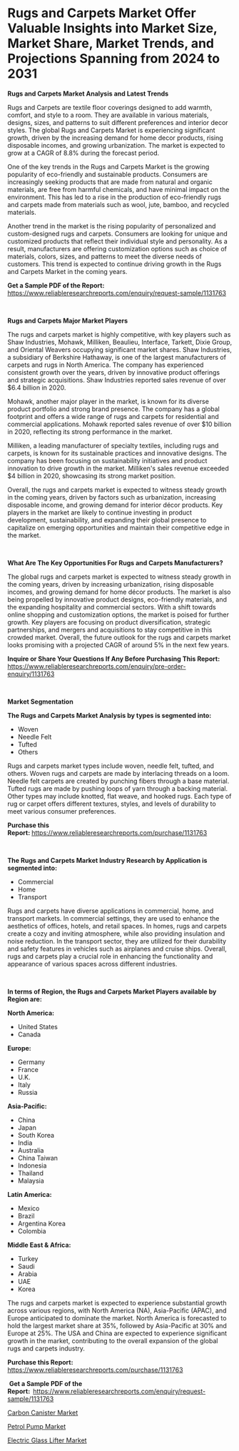 <p><h1>Rugs and Carpets Market Offer Valuable Insights into Market Size, Market Share, Market Trends, and Projections Spanning from 2024 to 2031</h1></p><p><strong>Rugs and Carpets Market Analysis and Latest Trends</strong></p>
<p><p>Rugs and Carpets are textile floor coverings designed to add warmth, comfort, and style to a room. They are available in various materials, designs, sizes, and patterns to suit different preferences and interior decor styles. The global Rugs and Carpets Market is experiencing significant growth, driven by the increasing demand for home decor products, rising disposable incomes, and growing urbanization. The market is expected to grow at a CAGR of 8.8% during the forecast period.</p><p>One of the key trends in the Rugs and Carpets Market is the growing popularity of eco-friendly and sustainable products. Consumers are increasingly seeking products that are made from natural and organic materials, are free from harmful chemicals, and have minimal impact on the environment. This has led to a rise in the production of eco-friendly rugs and carpets made from materials such as wool, jute, bamboo, and recycled materials.</p><p>Another trend in the market is the rising popularity of personalized and custom-designed rugs and carpets. Consumers are looking for unique and customized products that reflect their individual style and personality. As a result, manufacturers are offering customization options such as choice of materials, colors, sizes, and patterns to meet the diverse needs of customers. This trend is expected to continue driving growth in the Rugs and Carpets Market in the coming years.</p></p>
<p><strong>Get a Sample PDF of the Report:&nbsp;</strong> <a href="https://www.reliableresearchreports.com/enquiry/request-sample/1131763">https://www.reliableresearchreports.com/enquiry/request-sample/1131763</a></p>
<p>&nbsp;</p>
<p><strong>Rugs and Carpets Major Market Players</strong></p>
<p><p>The rugs and carpets market is highly competitive, with key players such as Shaw Industries, Mohawk, Milliken, Beaulieu, Interface, Tarkett, Dixie Group, and Oriental Weavers occupying significant market shares. Shaw Industries, a subsidiary of Berkshire Hathaway, is one of the largest manufacturers of carpets and rugs in North America. The company has experienced consistent growth over the years, driven by innovative product offerings and strategic acquisitions. Shaw Industries reported sales revenue of over $6.4 billion in 2020.</p><p>Mohawk, another major player in the market, is known for its diverse product portfolio and strong brand presence. The company has a global footprint and offers a wide range of rugs and carpets for residential and commercial applications. Mohawk reported sales revenue of over $10 billion in 2020, reflecting its strong performance in the market.</p><p>Milliken, a leading manufacturer of specialty textiles, including rugs and carpets, is known for its sustainable practices and innovative designs. The company has been focusing on sustainability initiatives and product innovation to drive growth in the market. Milliken's sales revenue exceeded $4 billion in 2020, showcasing its strong market position.</p><p>Overall, the rugs and carpets market is expected to witness steady growth in the coming years, driven by factors such as urbanization, increasing disposable income, and growing demand for interior décor products. Key players in the market are likely to continue investing in product development, sustainability, and expanding their global presence to capitalize on emerging opportunities and maintain their competitive edge in the market.</p></p>
<p>&nbsp;</p>
<p><strong>What Are The Key Opportunities For Rugs and Carpets Manufacturers?</strong></p>
<p><p>The global rugs and carpets market is expected to witness steady growth in the coming years, driven by increasing urbanization, rising disposable incomes, and growing demand for home décor products. The market is also being propelled by innovative product designs, eco-friendly materials, and the expanding hospitality and commercial sectors. With a shift towards online shopping and customization options, the market is poised for further growth. Key players are focusing on product diversification, strategic partnerships, and mergers and acquisitions to stay competitive in this crowded market. Overall, the future outlook for the rugs and carpets market looks promising with a projected CAGR of around 5% in the next few years.</p></p>
<p><strong>Inquire or Share Your Questions If Any Before Purchasing This Report:</strong> <a href="https://www.reliableresearchreports.com/enquiry/pre-order-enquiry/1131763">https://www.reliableresearchreports.com/enquiry/pre-order-enquiry/1131763</a></p>
<p>&nbsp;</p>
<p><strong>Market Segmentation</strong></p>
<p><strong>The Rugs and Carpets Market Analysis by types is segmented into:</strong></p>
<p><ul><li>Woven</li><li>Needle Felt</li><li>Tufted</li><li>Others</li></ul></p>
<p><p>Rugs and carpets market types include woven, needle felt, tufted, and others. Woven rugs and carpets are made by interlacing threads on a loom. Needle felt carpets are created by punching fibers through a base material. Tufted rugs are made by pushing loops of yarn through a backing material. Other types may include knotted, flat weave, and hooked rugs. Each type of rug or carpet offers different textures, styles, and levels of durability to meet various consumer preferences.</p></p>
<p><strong>Purchase this Report:&nbsp;</strong><a href="https://www.reliableresearchreports.com/purchase/1131763">https://www.reliableresearchreports.com/purchase/1131763</a></p>
<p>&nbsp;</p>
<p><strong>The Rugs and Carpets Market Industry Research by Application is segmented into:</strong></p>
<p><ul><li>Commercial</li><li>Home</li><li>Transport</li></ul></p>
<p><p>Rugs and carpets have diverse applications in commercial, home, and transport markets. In commercial settings, they are used to enhance the aesthetics of offices, hotels, and retail spaces. In homes, rugs and carpets create a cozy and inviting atmosphere, while also providing insulation and noise reduction. In the transport sector, they are utilized for their durability and safety features in vehicles such as airplanes and cruise ships. Overall, rugs and carpets play a crucial role in enhancing the functionality and appearance of various spaces across different industries.</p></p>
<p>&nbsp;</p>
<p><strong>In terms of Region, the Rugs and Carpets Market Players available by Region are:</strong></p>
<p>
    <p> <strong> North America: </strong>
        <ul>
            <li>United States</li>
            <li>Canada</li>
        </ul>
        </p> 
    <p> <strong> Europe: </strong>
        <ul>
            <li>Germany</li>
            <li>France</li>
            <li>U.K.</li>
            <li>Italy</li>
            <li>Russia</li>
        </ul>
        </p> 
    <p> <strong> Asia-Pacific: </strong>
        <ul>
            <li>China</li>
            <li>Japan</li>
            <li>South Korea</li>
            <li>India</li>
            <li>Australia</li>
            <li>China Taiwan</li>
            <li>Indonesia</li>
            <li>Thailand</li>
            <li>Malaysia</li>
        </ul>
        </p> 
    <p> <strong> Latin America: </strong>
        <ul>
            <li>Mexico</li>
            <li>Brazil</li>
            <li>Argentina Korea</li>
            <li>Colombia</li>
        </ul>
        </p> 
    <p> <strong> Middle East & Africa: </strong>
        <ul>
            <li>Turkey</li>
            <li>Saudi</li>
            <li>Arabia</li>
            <li>UAE</li>
            <li>Korea</li>
        </ul>
    </p>
    </p>
<p><p>The rugs and carpets market is expected to experience substantial growth across various regions, with North America (NA), Asia-Pacific (APAC), and Europe anticipated to dominate the market. North America is forecasted to hold the largest market share at 35%, followed by Asia-Pacific at 30% and Europe at 25%. The USA and China are expected to experience significant growth in the market, contributing to the overall expansion of the global rugs and carpets industry.</p></p>
<p><strong>Purchase this Report: </strong><a href="https://www.reliableresearchreports.com/purchase/1131763">https://www.reliableresearchreports.com/purchase/1131763</a></p>
<p>&nbsp;<strong>Get a Sample PDF of the Report:&nbsp;&nbsp;</strong><a href="https://www.reliableresearchreports.com/enquiry/request-sample/1131763">https://www.reliableresearchreports.com/enquiry/request-sample/1131763</a></p>
<p><strong></strong></p>
<p><p><a href="https://crocus-run-b5a.notion.site/Carbon-Canister-Market-Research-Report-Unlocks-Analysis-on-the-Market-Financial-Status-Market-Size--521d3cc80d1b413e89a4d0a8859216d8">Carbon Canister Market</a></p><p><a href="https://metal-farmhouse-e95.notion.site/Petrol-Pump-Market-Provides-Detailed-Segmentation-of-this-Market-based-on-Type-Application-and-Reg-e3722a8a22a448c2b3449c774fec6833">Petrol Pump Market</a></p><p><a href="https://gratis-rainforest-2ca.notion.site/Electric-Glass-Lifter-Market-Insights-Market-Players-and-Forecast-Till-2031-754452e9f3dd4b4089279ae2accb0f24">Electric Glass Lifter Market</a></p></p>